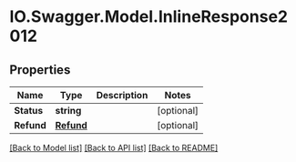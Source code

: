 # IO.Swagger.Model.InlineResponse2012
## Properties

Name | Type | Description | Notes
------------ | ------------- | ------------- | -------------
**Status** | **string** |  | [optional] 
**Refund** | [**Refund**](Refund.md) |  | [optional] 

[[Back to Model list]](../README.md#documentation-for-models) [[Back to API list]](../README.md#documentation-for-api-endpoints) [[Back to README]](../README.md)


